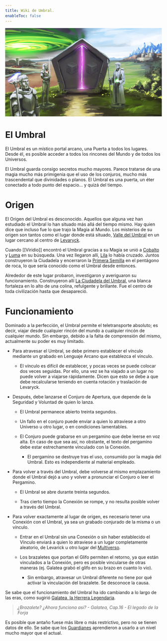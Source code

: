 ```yaml
---
title: Wiki de Umbral.
enableToc: false
---
```


![Landing](content/notes/images/Landing.jpg)

# **El Umbral**

El Umbral es un místico portal arcano, una Puerta a todos los lugares. Desde él, es posible acceder a todos los rincones del Mundo y de todos los Universos.

El Umbral guarda consigo secretos mucho mayores. Parece tratarse de una magia mucho más primigenia que el uso de los conjuros, mucho más trascendental que divinidades o planos. El Umbral es una puerta, un éter conectado a todo punto del espacio… y quizá del tiempo.

# Origen

El Origen del Umbral es desconocido. Aquellos que alguna vez han estudiado el Umbral lo han situado más allá del tiempo mismo. Hay quien dice que incluso fue lo que trajo la Magia al Mundo. Los misterios de su origen son tantos como el lugar donde está situado, [Valle del Umbral](https://www.legendkeeper.com/app/ckvil5g57t6310808rct5ktxd/cky1pdt5b0018037c6ke1wqbt/) en un lugar cercano al centro de [Levaryck](https://www.legendkeeper.com/app/ckvil5g57t6310808rct5ktxd/ckwl6ccs4000a036cbm61llf5/).

Cuando [[Viridio]] encontró el Umbral gracias a su Magia se unió a [Cobalto](https://www.legendkeeper.com/app/ckvil5g57t6310808rct5ktxd/ckw9qzwwj000v036ckhxi3v7y/) y [Luma](https://www.legendkeeper.com/app/ckvil5g57t6310808rct5ktxd/ckw9r21k10015036c02dzbxak/) en su búsqueda. Una vez llegaron allí, [Lila](https://www.legendkeeper.com/app/ckvil5g57t6310808rct5ktxd/ckw9r1pw90010036c4jitdelk/) lo había cruzado. Juntos construyeron la Ciudadela y encerraron la [Primera Semilla](https://www.legendkeeper.com/app/ckvil5g57t6310808rct5ktxd/ckw9ubso5005d036clcfradz4/) en el pentágono de roca, lo que sería conocido como el Umbral desde entonces.

Alrededor de este lugar probaron, investigaron y averiguaron su funcionamiento. Construyeron allí [La Ciudadela del Umbral](https://www.legendkeeper.com/app/ckvil5g57t6310808rct5ktxd/cky1plko8001p037c854lyoys/), una blanca fortaleza en lo alto de una colina, refulgente y brillante. Fue el centro de toda civilización hasta que desapareció.

# Funcionamiento

Dominado a la perfección, el Umbral permite el teletransporte absoluto; es decir, viajar desde cualquier rincón del mundo a cualquier rincón de cualquier mundo. Sin embargo, debido a la falta de comprensión del mismo, actualmente su poder es muy limitado.

-   Para atravesar el Umbral, se debe primero establecer el vínculo mediante un grabado en Lenguaje Arcano que establezca el vínculo.
    
    -   El vínculo es difícil de establecer, y pocas veces se puede colocar dos veces seguidas. Por ello, una vez se ha viajado a un lugar no puede volver a viajarse rápidamente. Dicen que esto se debe a que debe recalcularse teniendo en cuenta rotación y traslación de Levaryck.
        
-   Después, debe lanzarse el Conjuro de Apertura, que depende de la Seguridad y Voluntad de quien lo lanza.
    
    -   El Umbral permanece abierto treinta segundos.
        
    -   Un fallo en el conjuro puede enviar a quien lo atraviese a otro Universo u otro lugar, o en condiciones lamentables.
        
    -   El Conjuro puede grabarse en un pergamino que debe leerse en voz alta. En caso de que sea así, no obstante, el texto del pergamino debe estar estrechamente vinculado con la Conexión.
        
        -   El pergamino se destruye tras el uso, consumido por la magia del Umbral. Esto es independiente al material empleado.
            
-   Para volver a través del Umbral, debe volverse al mismo emplazamiento donde el Umbral dejó a uno y volver a pronunciar el Conjuro o leer el Pergamino.
    
    -   El Umbral se abre durante treinta segundos.
        
    -   Tras cierto tiempo la Conexión se rompe, y no resulta posible volver a través del Umbral.
        
-   Para volver exactamente al lugar de origen, es necesario tener una Conexión con el Umbral, ya sea un grabado conjurado de la misma o un vínculo.
    
    -   Entrar en el Umbral sin una Conexión o sin haber establecido el Vínculo enviará a quien lo atraviese a un lugar completamente aleatorio, de Levarick u otro lugar del [Multiverso](https://www.legendkeeper.com/app/ckvil5g57t6310808rct5ktxd/ckx0w2ji9000j036cusjioq43/).
        
    -   Los brazaletes que portan el Glifo permiten el retorno, ya que están vinculados a la Conexión, pero es posible vincularse de otras maneras (ej. Galatea grabó el glifo en su brazo en cuanto lo vio).
        
        -   Sin embargo, atravesar un Umbral diferente no tiene por qué activar la vinculación del brazalete. Se desconoce la causa.
            

Se sabe que el funcionamiento del Umbral ha ido cambiando a lo largo de las eras, como sugirió [Galatea, la Herrera Legendaria](https://www.legendkeeper.com/app/ckvil5g57t6310808rct5ktxd/ckwj80tu3000b036cynatedfq/).

> _¿Brazalete? ¿Ahora funciona así? - Galatea, Cap.16 - El legado de la Forja_

Es posible que antaño fuese más libre o más restrictivo, pero no se tienen datos de ello. Se sabe que los [Guardianes](https://www.legendkeeper.com/app/ckvil5g57t6310808rct5ktxd/ckw9qzav8000n036cj53bcu47/) aprendieron a usarlo a un nivel mucho mayor que el actual.
